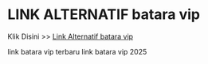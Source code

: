 # LINK ALTERNATIF batara vip

Klik Disini >> <a href="https://linksto.pages.dev/">Link Alternatif batara vip </a>

link batara vip terbaru
link batara vip 2025